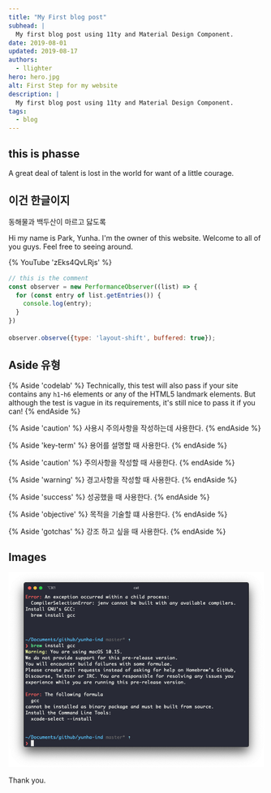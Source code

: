 ```yaml
---
title: "My First blog post"
subhead: |
  My first blog post using 11ty and Material Design Component.
date: 2019-08-01
updated: 2019-08-17
authors:
  - llighter
hero: hero.jpg
alt: First Step for my website
description: |
  My first blog post using 11ty and Material Design Component.
tags:
  - blog
---
```


## this is phasse

A great deal of talent is lost in the world for want of a little courage.

## 이건 한글이지

동해물과 백두산이 마르고 닳도록

Hi my name is Park, Yunha.
I'm the owner of this website.
Welcome to all of you guys.
Feel free to seeing around.

{% YouTube 'zEks4QvLRjs' %}

``` js
// this is the comment
const observer = new PerformanceObserver((list) => {
  for (const entry of list.getEntries()) {
    console.log(entry);
  }
})

observer.observe({type: 'layout-shift', buffered: true});
```

## Aside 유형

{% Aside 'codelab' %}
Technically, this test will also pass if your site contains any
`h1`-`h6` elements or any of the HTML5 landmark
elements. But although the test is vague in its requirements, it's still
nice to pass it if you can!
{% endAside %}

{% Aside 'caution' %}
사용시 주의사항을 작성하는데 사용한다.
{% endAside %}

{% Aside 'key-term' %}
용어를 설명할 때 사용한다.
{% endAside %}

{% Aside 'caution' %}
주의사항을 작성할 때 사용한다.
{% endAside %}

{% Aside 'warning' %}
경고사항을 작성할 때 사용한다.
{% endAside %}

{% Aside 'success' %}
성공했을 때 사용한다.
{% endAside %}

{% Aside 'objective' %}
목적을 기술할 떄 사용한다.
{% endAside %}

{% Aside 'gotchas' %}
강조 하고 싶을 때 사용한다.
{% endAside %}

## Images


![image](incompatible-with-catalina.png)

Thank you.
